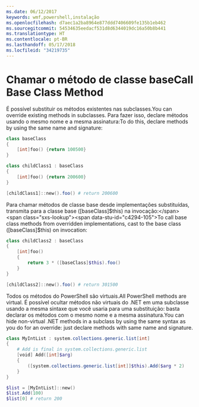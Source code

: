 ```yaml
---
ms.date: 06/12/2017
keywords: wmf,powershell,instalação
ms.openlocfilehash: d7aec1a2ba8964e877ddd7406609fe135b1eb462
ms.sourcegitcommit: 54534635eedacf531d8d6344019dc16a50b8b441
ms.translationtype: HT
ms.contentlocale: pt-BR
ms.lasthandoff: 05/17/2018
ms.locfileid: "34219735"
---
```

# <a name="call-base-class-method"></a><span data-ttu-id="c4294-102">Chamar o método de classe base</span><span class="sxs-lookup"><span data-stu-id="c4294-102">Call Base Class Method</span></span>

<span data-ttu-id="c4294-103">É possível substituir os métodos existentes nas subclasses.</span><span class="sxs-lookup"><span data-stu-id="c4294-103">You can override existing methods in subclasses.</span></span> <span data-ttu-id="c4294-104">Para fazer isso, declare métodos usando o mesmo nome e a mesma assinatura:</span><span class="sxs-lookup"><span data-stu-id="c4294-104">To do this, declare methods by using the same name and signature:</span></span>

```powershell
class baseClass
{
    [int]foo() {return 100500}
}

class childClass1 : baseClass
{
    [int]foo() {return 200600}
}

[childClass1]::new().foo() # return 200600
```

<span data-ttu-id="c4294-105">Para chamar métodos de classe base desde implementações substituídas, transmita para a classe base ([baseClass]$this) na invocação:</span><span class="sxs-lookup"><span data-stu-id="c4294-105">To call base class methods from overridden implementations, cast to the base class ([baseClass]$this) on invocation:</span></span>

```powershell
class childClass2 : baseClass
{
    [int]foo()
    {
        return 3 * ([baseClass]$this).foo()
    }
}

[childClass2]::new().foo() # return 301500
```

<span data-ttu-id="c4294-106">Todos os métodos do PowerShell são virtuais.</span><span class="sxs-lookup"><span data-stu-id="c4294-106">All PowerShell methods are virtual.</span></span> <span data-ttu-id="c4294-107">É possível ocultar métodos não virtuais do .NET em uma subclasse usando a mesma sintaxe que você usaria para uma substituição: basta declarar os métodos com o mesmo nome e a mesma assinatura.</span><span class="sxs-lookup"><span data-stu-id="c4294-107">You can hide non-virtual .NET methods in a subclass by using the same syntax as you do for an override: just declare methods with same name and signature.</span></span>

```powershell
class MyIntList : system.collections.generic.list[int]
{
    # Add is final in system.collections.generic.list
    [void] Add([int]$arg)
    {
        ([system.collections.generic.list[int]]$this).Add($arg * 2)
    }
}

$list = [MyIntList]::new()
$list.Add(100)
$list[0] # return 200
```
